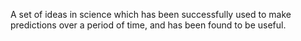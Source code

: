 A set of ideas in science which has been successfully used to make
predictions over a period of time, and has been found to be useful.
